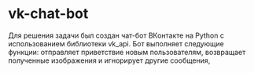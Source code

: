 # vk-chat-bot
Для решения задачи был создан чат-бот ВКонтакте на Python с использованием библиотеки vk_api. Бот выполняет следующие функции: отправляет приветствие новым пользователям, возвращает полученные изображения и игнорирует другие сообщения,
